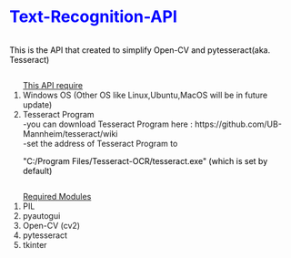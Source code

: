 <style>
H1{color:Blue !important;}
H2{color:DarkOrange !important;}
p{color:Black !important;display:inline-block;}
</style>

# Text-Recognition-API
This is the API that created to simplify Open-CV and pytesseract(aka. Tesseract)

<ol><u>This API require</u>
<li>Windows OS (Other OS like Linux,Ubuntu,MacOS will be in future update)</li>
<li>Tesseract Program<br>
	-you can download Tesseract Program here : https://github.com/UB-Mannheim/tesseract/wiki<br>
	-set the address of Tesseract Program to <p>"C:/Program Files/Tesseract-OCR/tesseract.exe" (which is set by default)</p><br>
</li>
</ol>
<ol><u>Required Modules</u>
<li>PIL</li>
<li>pyautogui</li>
<li>Open-CV (cv2)</li>
<li>pytesseract</li>
<li>tkinter</li>
</ol>
